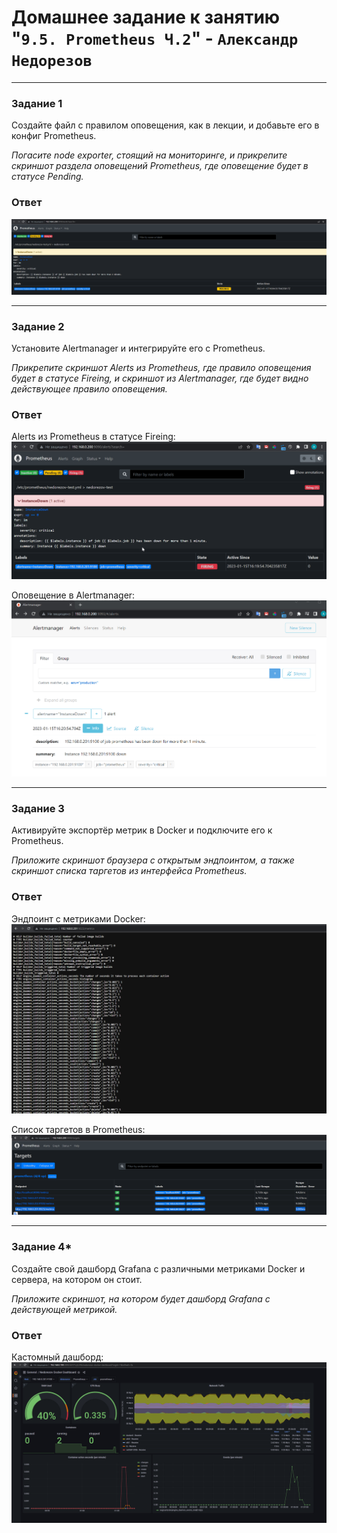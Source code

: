 # Домашнее задание к занятию "`9.5. Prometheus Ч.2`" - `Александр Недорезов`

---

### Задание 1


Создайте файл с правилом оповещения, как в лекции, и добавьте его в конфиг Prometheus.

*Погасите node exporter, стоящий на мониторинге, и прикрепите скриншот раздела оповещений Prometheus, где оповещение будет в статусе Pending.*

### Ответ

![img](https://github.com/smutosey/9-05-prometheus-p2/blob/main/img/01-1.png)

---

### Задание 2

Установите Alertmanager и интегрируйте его с Prometheus.

*Прикрепите скриншот Alerts из Prometheus, где правило оповещения будет в статусе Fireing, и скриншот из Alertmanager, где будет видно действующее правило оповещения.*

### Ответ

Alerts из Prometheus в статусе Fireing:
![img](https://github.com/smutosey/9-05-prometheus-p2/blob/main/img/02-1.png)

Оповещение в Alertmanager:
![img](https://github.com/smutosey/9-05-prometheus-p2/blob/main/img/02-2.png)

---

### Задание 3

Активируйте экспортёр метрик в Docker и подключите его к Prometheus.

*Приложите скриншот браузера с открытым эндпоинтом, а также скриншот списка таргетов из интерфейса Prometheus.*

### Ответ

Эндпоинт с метриками Docker: 
![img](https://github.com/smutosey/9-05-prometheus-p2/blob/main/img/03-1.png)

Список таргетов в Prometheus: 
![img](https://github.com/smutosey/9-05-prometheus-p2/blob/main/img/03-2.png)

---

### Задание 4*

Создайте свой дашборд Grafana с различными метриками Docker и сервера, на котором он стоит.

*Приложите скриншот, на котором будет дашборд Grafana с действующей метрикой.*

### Ответ

Кастомный дашборд:
![img](https://github.com/smutosey/9-05-prometheus-p2/blob/main/img/04-1.png)
